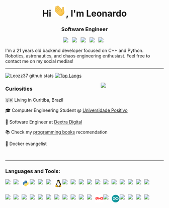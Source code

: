 <h1 align="center">Hi <img src="https://raw.githubusercontent.com/ABSphreak/ABSphreak/master/gifs/Hi.gif" width="40px" />, I'm Leonardo</h1>
<h3 align="center">Software Engineer</h3>

<p align='center'>
<a href="https://dev.to/leozz37"><img height="30" src="https://raw.githubusercontent.com/WaylonWalker/WaylonWalker/main/icon/dev.png"></a>&nbsp;&nbsp;
<a href="https://www.linkedin.com/in/leonardoaugustolima/"><img height="30" src="https://image.flaticon.com/icons/svg/174/174857.svg"></a>&nbsp;&nbsp;
<a href="https://twitter.com/Leozzils"><img height="30" src="https://image.flaticon.com/icons/svg/733/733579.svg"></a>&nbsp;&nbsp;
<!-- <a href="https://www.instagram.com/leo.cpp/?hl=pt-br"><img height="30" src="https://github.com/WaylonWalker/WaylonWalker/blob/main/icon/instagram.jpg?raw=true"></a>&nbsp;&nbsp; -->
<a href="https://open.spotify.com/user/leozzils?si=OqyBabsEQTKYZDxEy0MoFQ"><img height="30" src="https://www.flaticon.com/svg/static/icons/svg/174/174872.svg"></a>&nbsp;&nbsp;
<a href="https://medium.com/@leonardoaugusto287"><img height="30" src="https://www.flaticon.com/svg/static/icons/svg/2111/2111505.svg"></a>&nbsp;&nbsp;
</p>

I'm a 21 years old backend developer focused on C++ and Python. Robotics, astronautics, and chaos engineering enthusiast. Feel free to contact me on my social medias!

  ---

![Leozz37 github stats](https://github-readme-stats.vercel.app/api?username=leozz37&show_icons=true&hide_border=true&count_private=true&include_all_commits=true)
[![Top Langs](https://github-readme-stats.vercel.app/api/top-langs/?username=leozz37&layout=compact&hide_border=true&count_private=true&hide=vue,cmake)](https://github.com/leozz37?tab=repositories)

<img align='right' src='https://user-images.githubusercontent.com/5713670/87202985-820dcb80-c2b6-11ea-9f56-7ec461c497c3.gif' width='200"'>

### Curiosities

🇧🇷 Living in Curitiba, Brazil

🎓 Computer Engineering Student @ [Universidade Positivo](https://en.wikipedia.org/wiki/Universidade_Positivo)

🏢 Software Engineer at [Dextra Digital](https://dextra.com.br/pt/)

📚 Check my [programming books](https://github.com/leozz37/books) recomendation

🐳 Docker evangelist

<br />

  ---
### Languages and Tools:

<img align="left" width="26px" src="https://www.pngkit.com/png/full/101-1010012_c-programming-icon-c-programming-language-logo.png" />
<img align="left" width="26px" src="https://raw.githubusercontent.com/isocpp/logos/master/cpp_logo.png" />
<img align="left" width="26px" src="https://raw.githubusercontent.com/github/explore/80688e429a7d4ef2fca1e82350fe8e3517d3494d/topics/python/python.png" />
<img align="left" width="26px" src="https://external-content.duckduckgo.com/iu/?u=https%3A%2F%2Ftse1.mm.bing.net%2Fth%3Fid%3DOIP.p0rlbl65e-OA4VXms4JHWgHaHa%26pid%3DApi&f=1" />
<img align="left" width="26px" src="https://rustacean.net/assets/rustacean-orig-noshadow.svg" />
<img align="left" width="26px" src="https://vuejs.org/images/logo.png" />
<img align="left" width="26px" src="https://raw.githubusercontent.com/github/explore/80688e429a7d4ef2fca1e82350fe8e3517d3494d/topics/linux/linux.png" />
<img align="left" width="26px" src="https://encrypted-tbn0.gstatic.com/images?q=tbn%3AANd9GcQbjvbjrDQoxplcvegCBXZ2Y7G-heIfKxKW1Q&usqp=CAU" />
<img align="left" width="26px" src="https://encrypted-tbn0.gstatic.com/images?q=tbn%3AANd9GcQNj90HOhTLvM4gfJP5nTH0ZHr5adE8BnoKxg&usqp=CAU" />
<img align="left" width="26px" src="https://www.docker.com/sites/default/files/d8/2019-07/Moby-logo.png" />
<img align="left" width="26px" src="https://developers.redhat.com/blog/wp-content/uploads/2019/03/logo.png" />
<img align="left" width="26px" src="https://img.icons8.com/color/452/firebase.png" />
<img align="left" width="26px" src="https://appmasters.io/static/google-cloud-platform-logo-1548cb88200dbc04ca79a2447a0db447.png" />
<img align="left" width="26px" src="https://cdn2.downdetector.com/static/uploads/logo/aws-logo-icon-PNG-Transparent-Background_3.png" />
<img align="left" width="26px" src="https://upload.wikimedia.org/wikipedia/commons/thumb/8/8f/Orange_lambda.svg/980px-Orange_lambda.svg.png" />
<img align="left" width="26px" src="https://cdn.iconscout.com/icon/free/png-512/heroku-5-569467.png" />
<img align="left" width="26px" src="https://i.pinimg.com/originals/28/ec/74/28ec7440a57536eebad2931517aa1cce.png" />
<img align="left" width="26px" src="https://www.kubeflow.org/docs/images/logos/TensorFlow.png" />

<br /><br />

<img align="left" width="26px" src="https://secure.meetupstatic.com/photos/event/1/f/8/600_451380504.jpeg" />
<img align="left" width="26px" src="https://miro.medium.com/max/501/1*vGoxefPo4asUVmNL1VpEig.png" />
<img align="left" width="26px" src="https://upload.wikimedia.org/wikipedia/commons/thumb/8/82/Circleci-icon-logo.svg/1200px-Circleci-icon-logo.svg.png" />
<img align="left" width="26px" src="https://www.klipfolio.com/sites/default/files/integrations/new-relic.png" />
<img align="left" width="26px" src="https://d2q79iu7y748jz.cloudfront.net/s/_squarelogo/170cb0b90b8da39a5e1327d7151aec53" />
<img align="left" width="26px" src="https://e7.pngegg.com/pngimages/938/780/png-clipart-flame-logo-prometheus-logo-icons-logos-emojis-tech-companies-thumbnail.png" />
<img align="left" width="26px" src="https://rafaelit.files.wordpress.com/2017/12/grafana_icon1.png" />
<img align="left" width="26px" src="https://seeklogo.com/images/E/elasticsearch-logo-C75C4578EC-seeklogo.com.png" />
<img align="left" width="26px" src="https://grpc.io/img/logos/grpc-icon-color.png" />
<img align="left" width="26px" src="https://www.instana.com/media/01_INSTANA_IconSet_Kafka.svg" />
<img align="left" width="26px" src="https://www.brandeps.com/logo-download/R/RabbitMQ-logo-vector-01.svg" />
<img align="left" width="26px" src="https://raw.githubusercontent.com/brucelane/Cinder-ZeroMQ/master/cinderblock.png" />
<img align="left" width="26px" src="https://www.raspberrypi.org/app/uploads/2011/10/Raspi-PGB001.png" />
<img align="left" width="26px" src="https://raw.githubusercontent.com/github/explore/80688e429a7d4ef2fca1e82350fe8e3517d3494d/topics/arduino/arduino.png" />
<img align="left" width="26px" src="https://hackaday.com/wp-content/uploads/2019/05/EspressifLogo.png?w=600&h=600" />
<img align="left" width="26px" src="https://avatars0.githubusercontent.com/u/3170529?s=280&v=4" />
<img align="left" width="26px" src="https://upload.wikimedia.org/wikipedia/commons/thumb/0/0b/Qt_logo_2016.svg/1280px-Qt_logo_2016.svg.png" />
<img align="left" width="26px" src="https://upload.wikimedia.org/wikipedia/commons/1/13/Cmake.svg" />
